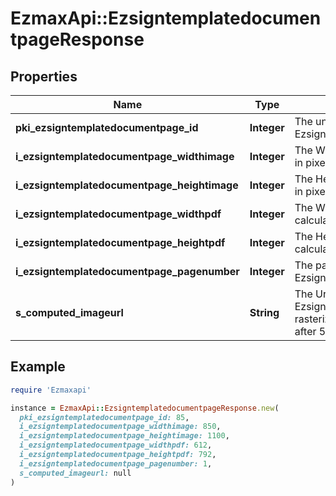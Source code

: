 # EzmaxApi::EzsigntemplatedocumentpageResponse

## Properties

| Name | Type | Description | Notes |
| ---- | ---- | ----------- | ----- |
| **pki_ezsigntemplatedocumentpage_id** | **Integer** | The unique ID of the Ezsigntemplatedocumentpage |  |
| **i_ezsigntemplatedocumentpage_widthimage** | **Integer** | The Width of the page&#39;s image in pixels calculated at 100 DPI |  |
| **i_ezsigntemplatedocumentpage_heightimage** | **Integer** | The Height of the page&#39;s image in pixels calculated at 100 DPI |  |
| **i_ezsigntemplatedocumentpage_widthpdf** | **Integer** | The Width of the page in points calculated at 72 DPI |  |
| **i_ezsigntemplatedocumentpage_heightpdf** | **Integer** | The Height of the page in points calculated at 72 DPI |  |
| **i_ezsigntemplatedocumentpage_pagenumber** | **Integer** | The page number in the Ezsigntemplatedocument |  |
| **s_computed_imageurl** | **String** | The Url to the Ezsigntemplatedocumentpage&#39;s rasterized image.  Url will expire after 5 minutes. |  |

## Example

```ruby
require 'Ezmaxapi'

instance = EzmaxApi::EzsigntemplatedocumentpageResponse.new(
  pki_ezsigntemplatedocumentpage_id: 85,
  i_ezsigntemplatedocumentpage_widthimage: 850,
  i_ezsigntemplatedocumentpage_heightimage: 1100,
  i_ezsigntemplatedocumentpage_widthpdf: 612,
  i_ezsigntemplatedocumentpage_heightpdf: 792,
  i_ezsigntemplatedocumentpage_pagenumber: 1,
  s_computed_imageurl: null
)
```

